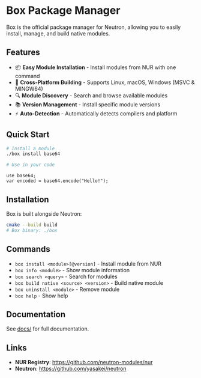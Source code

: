 # Box Package Manager

Box is the official package manager for Neutron, allowing you to easily install, manage, and build native modules.

## Features

- 📦 **Easy Module Installation** - Install modules from NUR with one command
- 🔨 **Cross-Platform Building** - Supports Linux, macOS, Windows (MSVC & MINGW64)
- 🔍 **Module Discovery** - Search and browse available modules
- 📚 **Version Management** - Install specific module versions
- ⚡ **Auto-Detection** - Automatically detects compilers and platform

## Quick Start

```bash
# Install a module
./box install base64

# Use in your code
```
```neutron
use base64;
var encoded = base64.encode("Hello!");
```

## Installation

Box is built alongside Neutron:

```bash
cmake --build build
# Box binary: ./box
```

## Commands

- `box install <module>[@version]` - Install module from NUR
- `box info <module>` - Show module information
- `box search <query>` - Search for modules
- `box build native <source> <version>` - Build native module
- `box uninstall <module>` - Remove module
- `box help` - Show help

## Documentation

See [docs/](./docs/) for full documentation.

## Links

- **NUR Registry**: https://github.com/neutron-modules/nur
- **Neutron**: https://github.com/yasakei/neutron
